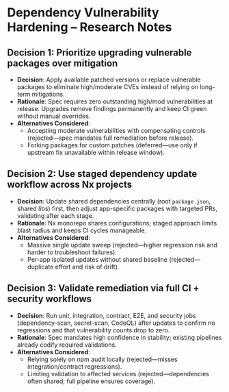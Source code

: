 # Dependency Vulnerability Hardening – Research Notes

## Decision 1: Prioritize upgrading vulnerable packages over mitigation
- **Decision**: Apply available patched versions or replace vulnerable packages to eliminate high/moderate CVEs instead of relying on long-term mitigations.
- **Rationale**: Spec requires zero outstanding high/mod vulnerabilities at release. Upgrades remove findings permanently and keep CI green without manual overrides.
- **Alternatives Considered**:
  - Accepting moderate vulnerabilities with compensating controls (rejected—spec mandates full remediation before release).
  - Forking packages for custom patches (deferred—use only if upstream fix unavailable within release window).

## Decision 2: Use staged dependency update workflow across Nx projects
- **Decision**: Update shared dependencies centrally (root `package.json`, shared libs) first, then adjust app-specific packages with targeted PRs, validating after each stage.
- **Rationale**: Nx monorepo shares configurations; staged approach limits blast radius and keeps CI cycles manageable.
- **Alternatives Considered**:
  - Massive single update sweep (rejected—higher regression risk and harder to troubleshoot failures).
  - Per-app isolated updates without shared baseline (rejected—duplicate effort and risk of drift).

## Decision 3: Validate remediation via full CI + security workflows
- **Decision**: Run unit, integration, contract, E2E, and security jobs (dependency-scan, secret-scan, CodeQL) after updates to confirm no regressions and that vulnerability counts drop to zero.
- **Rationale**: Spec mandates high confidence in stability; existing pipelines already codify required validations.
- **Alternatives Considered**:
  - Relying solely on npm audit locally (rejected—misses integration/contract regressions).
  - Limiting validation to affected services (rejected—dependencies often shared; full pipeline ensures coverage).
